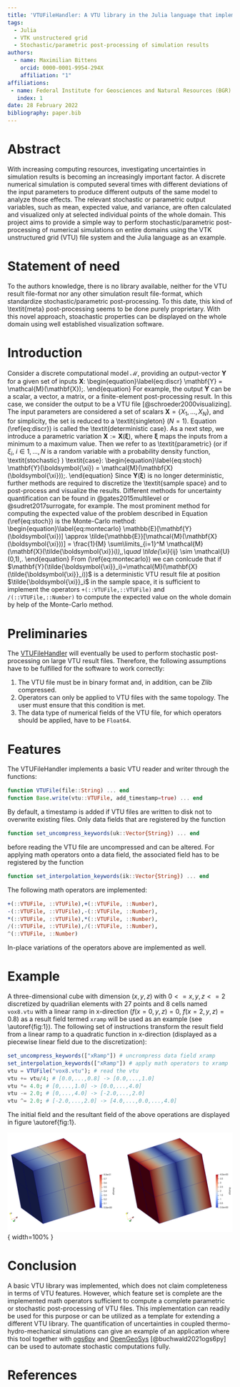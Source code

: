 ```yaml
---
title: 'VTUFileHandler: A VTU library in the Julia language that implements an algebra for basic mathematical operations on VTU data'
tags:
  - Julia
  - VTK unstructered grid
  - Stochastic/parametric post-processing of simulation results
authors:
  - name: Maximilian Bittens
    orcid: 0000-0001-9954-294X
    affiliation: "1"
affiliations:
 - name: Federal Institute for Geosciences and Natural Resources (BGR)
   index: 1
date: 28 February 2022
bibliography: paper.bib
---
```


# Abstract

With increasing computing resources, investigating uncertainties in simulation results is becoming an increasingly important factor. A discrete numerical simulation is computed several times with different deviations of the input parameters to produce different outputs of the same model to analyze those effects. The relevant stochastic or parametric output variables, such as mean, expected value, and variance, are often calculated and visualized only at selected individual points of the whole domain. This project aims to provide a simple way to perform stochastic/parametric post-processing of numerical simulations on entire domains using the VTK unstructured grid (VTU) file system and the Julia language as an example.

# Statement of need

To the authors knowledge, there is no library available, neither for the VTU result file-format nor any other simulation result file-format, which standardize stochastic/parametric post-processing. To this date, this kind of \textit{meta} post-processing seems to be done purely proprietary. With this novel approach, stoachastic properties can be displayed on the whole domain using well established visualization software.

# Introduction

Consider a discrete computational model $\mathcal{M}$, providing an output-vector $\mathbf{Y}$ for a given set of inputs $\mathbf{X}$:
\begin{equation}\label{eq:discr}
\mathbf{Y} = \mathcal{M}(\mathbf{X})\;.
\end{equation}
For example, the output $\mathbf{Y}$ can be a scalar, a vector, a matrix, or a finite-element post-processing result. In this case, we consider the output to be a VTU file [@schroeder2000visualizing]. The input parameters are considered a set of scalars $\mathbf{X}= \{X_1,...,X_N\}$, and for simplicity, the set is reduced to a \textit{singleton} ($N=1$). Equation (\ref{eq:discr}) is called the \textit{deterministic case}. As a next step, we introduce a parametric variation $\mathbf{X}:=\mathbf{X}(\boldsymbol{\xi})$, where $\boldsymbol{\xi}$ maps the inputs from a minimum to a maximum value. Then we refer to as \textit{parametric} (or if $\xi_i$, $i\in{1,...,N}$ is a random variable with a probability  density function, \textit{stochastic} ) \textit{case}:
\begin{equation}\label{eq:stoch}
\mathbf{Y}(\boldsymbol{\xi}) = \mathcal{M}(\mathbf{X}(\boldsymbol{\xi}))\;.
\end{equation}
Since $\mathbf{Y}(\boldsymbol{\xi})$ is no longer deterministic, further methods are required to discretize the \textit{sample space} and to post-process and visualize the results. Different methods for uncertainty quantification can be found in @gates2015multilevel or @sudret2017surrogate, for example.
The most prominent method for computing the expected value of the problem described in Equation (\ref{eq:stoch}) is the Monte-Carlo method:
\begin{equation}\label{eq:montecarlo}
\mathbb{E}[\mathbf{Y}(\boldsymbol{\xi})] \approx \tilde{\mathbb{E}}[\mathcal{M}(\mathbf{X}(\boldsymbol{\xi}))] = \frac{1}{M} \sum\limits_{i=1}^M \mathcal{M}(\mathbf{X}(\tilde{\boldsymbol{\xi}}_i))\,,\quad
\tilde{\xi}_{ij} \sim \mathcal{U}(0,1)\,.
\end{equation} 
From (\ref{eq:montecarlo}) we can conlcude that if $\mathbf{Y}(\tilde{\boldsymbol{\xi}}_i)=\mathcal{M}(\mathbf{X}(\tilde{\boldsymbol{\xi}}_i))$ is a deterministic VTU result file at position $\tilde{\boldsymbol{\xi}}_i$ in the sample space, it is sufficient to implement the operators `+(::VTUFile,::VTUFile)` and `/(::VTUFile,::Number)` to compute the expected value on the whole domain by help of the Monte-Carlo method.

# Preliminaries 

The [VTUFileHandler](https://github.com/baxmittens/VTUFileHandler) will eventually be used to perform stochastic post-processing on large VTU result files. Therefore, the following assumptions have to be fulfilled for the software to work correctly:

1. The VTU file must be in binary format and, in addition, can be Zlib compressed.
2. Operators can only be applied to VTU files with the same topology. The user must ensure that this condition is met.
3. The data type of numerical fields of the VTU file, for which operators should be applied, have to be `Float64`.

# Features
The VTUFileHandler implements a basic VTU reader and writer through the functions:
```julia
function VTUFile(file::String) ... end 
function Base.write(vtu::VTUFile, add_timestamp=true) ... end
```
By default, a timestamp is added if VTU files are written to disk not to overwrite existing files. Only data fields that are registered by the function 
```julia
function set_uncompress_keywords(uk::Vector{String}) ... end
```
before reading the VTU file are uncompressed and can be altered. For applying math operators onto a data field, the associated field has to be registered by the function 
```julia
function set_interpolation_keywords(ik::Vector{String}) ... end
```
The following math operators are implemented:
```julia 
+(::VTUFile, ::VTUFile),+(::VTUFile, ::Number),
-(::VTUFile, ::VTUFile),-(::VTUFile, ::Number),
*(::VTUFile, ::VTUFile),*(::VTUFile, ::Number),
/(::VTUFile, ::VTUFile),/(::VTUFile, ::Number),
^(::VTUFile, ::Number)
```
In-place variations of the operators above are implemented as well.

# Example

A three-dimensional cube with dimension $(x,y,z)$ with $0<=x,y,z<=2$ discretized by quadrilian elements with 27 points and 8 cells named `vox8.vtu` with a linear ramp in x-direction ($f(x=0,y,z)=0$, $f(x=2,y,z)=0.8$) as a result field termed `xramp` will be used as an example (see \autoref{fig:1}). The following set of instructions transform the result field from a linear ramp to a quadratic function in x-direction (displayed as a piecewise linear field due to the discretization):
```julia
set_uncompress_keywords(["xRamp"]) # uncrompress data field xramp
set_interpolation_keywords(["xRamp"]) # apply math operators to xramp
vtu = VTUFile("vox8.vtu"); # read the vtu
vtu += vtu/4; # [0.0,...,0.8] -> [0.0,...,1.0]
vtu *= 4.0; # [0,...,1.0] -> [0.0,...,4.0]
vtu -= 2.0; # [0,...,4.0] -> [-2.0,...,2.0]
vtu ^= 2.0; # [-2.0,...,2.0] -> [4.0,...,0.0,...,4.0]
```
The initial field and the resultant field of the above operations are displayed in figure \autoref{fig:1}.

![Cube with initial result field (left). Cube with manipulated result field (right).\label{fig:1}](xramp1.PNG){ width=100% }

# Conclusion

A basic VTU library was implemented, which does not claim completeness in terms of VTU features. However, which feature set is complete are the implemented math operators sufficient to compute a complete parametric or stochastic post-processing of VTU files. This implementation can readily be used for this purpose or can be utilized as a template for extending a different VTU library.
The quantification of uncertainties in coupled thermo-hydro-mechanical simulations can give an example of an application where this tool together with [ogs6py](https://github.com/joergbuchwald/ogs6py) and [OpenGeoSys](https://www.opengeosys.org/) [@buchwald2021ogs6py] 
can be used to automate stochastic computations fully.

# References
